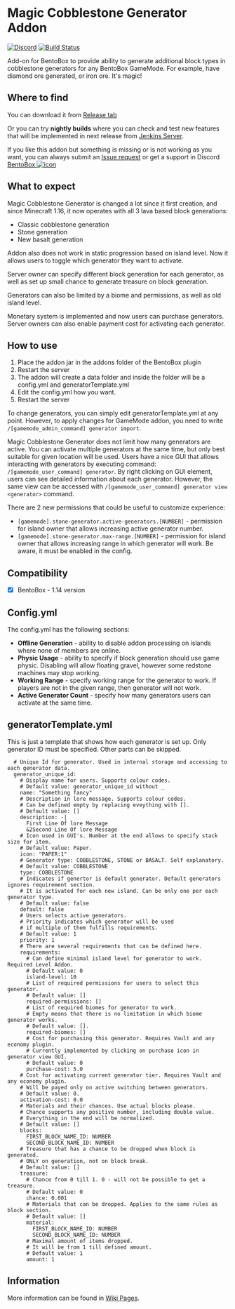 # Magic Cobblestone Generator Addon
[![Discord](https://img.shields.io/discord/272499714048524288.svg?logo=discord)](https://discord.bentobox.world)
[![Build Status](https://ci.codemc.org/buildStatus/icon?job=BentoBoxWorld/MagicCobblestoneGenerator)](https://ci.codemc.org/job/BentoBoxWorld/job/MagicCobblestoneGenerator/)

Add-on for BentoBox to provide ability to generate additional block types in cobblestone generators for any BentoBox GameMode. For example, have diamond ore generated, or iron ore. It's magic!  

## Where to find

You can download it from [Release tab](https://github.com/BentoBoxWorld/MagicCobblestoneGenerator/releases)

Or you can try **nightly builds** where you can check and test new features that will be implemented in next release from [Jenkins Server](https://ci.codemc.org/job/BentoBoxWorld/job/MagicCobblestoneGenerator/lastStableBuild/).

If you like this addon but something is missing or is not working as you want, you can always submit an [Issue request](https://github.com/BentoBoxWorld/MagicCobblestoneGenerator/issues) or get a support in Discord [BentoBox ![icon](https://avatars2.githubusercontent.com/u/41555324?s=15&v=4)](https://discord.bentobox.world)

## What to expect

Magic Cobblestone Generator is changed a lot since it first creation, and since Minecraft 1.16, it now operates with all 3 lava based block generations:
- Classic cobblestone generation
- Stone generation
- New basalt generation

Addon also does not work in static progression based on island level. Now it allows users to toggle which generator they want to activate.

Server owner can specify different block generation for each generator, as well as set up small chance to generate treasure on block generation.

Generators can also be limited by a biome and permissions, as well as old island level. 

Monetary system is implemented and now users can purchase generators. Server owners can also enable payment cost for activating each generator.

## How to use

1. Place the addon jar in the addons folder of the BentoBox plugin
2. Restart the server
3. The addon will create a data folder and inside the folder will be a config.yml and generatorTemplate.yml
4. Edit the config.yml how you want.
5. Restart the server

To change generators, you can simply edit generatorTemplate.yml at any point. However, to apply changes for GameMode addon, you need to write `/[gamemode_admin_command] generator import`.

Magic Cobblestone Generator does not limit how many generators are active. You can activate multiple generators at the same time, but only best suitable for given location will be used.
Users have a nice GUI that allows interacting with generators by executing command: `/[gamemode_user_command] generator`.
By right clicking on GUI element, users can see detailed information about each generator. However, the same view can be accessed with `/[gamemode_user_command] generator view <generator>` command.

There are 2 new permissions that could be useful to customize experience:
- `[gamemode].stone-generator.active-generators.[NUMBER]` - permission for island owner that allows increasing active generator number.
- `[gamemode].stone-generator.max-range.[NUMBER]` - permission for island owner that allows increasing range in which generator will work. Be aware, it must be enabled in the config.

## Compatibility

- [x] BentoBox - 1.14 version

## Config.yml

The config.yml has the following sections:

* **Offline Generation** - ability to disable addon processing on islands where none of members are online.
* **Physic Usage** - ability to specify if block generation should use game physic. Disabling will allow floating gravel, however some redstone machines may stop working.
* **Working Range** - specify working range for the generator to work. If players are not in the given range, then generator will not work.
* **Active Generator Count** - specify how many generators users can activate at the same time.

## generatorTemplate.yml

This is just a template that shows how each generator is set up.
Only generator ID must be specified. Other parts can be skipped.
```
  # Unique Id for generator. Used in internal storage and accessing to each generator data.
  generator_unique_id: 
    # Display name for users. Supports colour codes.
    # Default value: generator_unique_id without _
    name: "Something fancy"
    # Description in lore message. Supports colour codes.
    # Can be defined empty by replacing eveything with [].
    # Default value: []
    description: -|
      First Line Of lore Message
      &2Second Line Of lore Message
    # Icon used in GUI's. Number at the end allows to specify stack size for item.
    # Default value: Paper.
    icon: "PAPER:1"
    # Generator type: COBBLESTONE, STONE or BASALT. Self explanatory.
    # Default value: COBBLESTONE
    type: COBBLESTONE
    # Indicates if genertor is default generator. Default generators ignores requirement section.
    # It is activated for each new island. Can be only one per each generator type.
    # Default value: false
    default: false
    # Users selects active generators.
    # Priority indicates which generator will be used
    # if multiple of them fulfills requirements.
    # Default value: 1
    priority: 1
    # There are several requirements that can be defined here.
    requirements:
      # Can define minimal island level for generator to work. Required Level Addon.
      # Default value: 0
      island-level: 10
      # List of required permissions for users to select this generator.
      # Default value: []
      required-permissions: []
      # List of required biomes for generator to work.
      # Empty means that there is no limitation in which biome generator works.
      # Default value: [].
      required-biomes: []
      # Cost for purchasing this generator. Requires Vault and any economy plugin.
      # Currently implemented by clicking on purchase icon in generator view GUI.
      # Default value: 0
      purchase-cost: 5.0
    # Cost for activating current generator tier. Requires Vault and any economy plugin.
    # Will be payed only on active switching between generators.
    # Default value: 0.
    activation-cost: 0.0
    # Materials and their chances. Use actual blocks please.
    # Chance supports any positive number, including double value.
    # Everything in the end will be normalized.
    # Default value: []
    blocks:
      FIRST_BLOCK_NAME_ID: NUMBER
      SECOND_BLOCK_NAME_ID: NUMBER
    # Treasure that has a chance to be dropped when block is generated.
    # ONLY on generation, not on block break.
    # Default value: []
    treasure:
      # Chance from 0 till 1. 0 - will not be possible to get a treasure.
      # Default value: 0
      chance: 0.001
      # Materials that can be dropped. Applies to the same rules as block section.
      # Default value: []
      material:
        FIRST_BLOCK_NAME_ID: NUMBER
        SECOND_BLOCK_NAME_ID: NUMBER
      # Maximal amount of items dropped.
      # It will be from 1 till defined amount.
      # Default value: 1
      amount: 1
```

## Information

More information can be found in [Wiki Pages](https://docs.bentobox.world/addons/MagicCobblestoneGenerator/).
